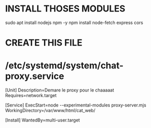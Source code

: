 #  INSTALL THOSES MODULES
sudo apt install nodejs npm -y
npm install node-fetch express cors

#  CREATE THIS FILE
# /etc/systemd/system/chat-proxy.service
[Unit]
Description=Demare le proxy pour le chaaaaat
Requires=network.target

[Service]
ExecStart=node --experimental-modules proxy-server.mjs
WorkingDirectory=/var/www/html/cat_web/

[Install]
WantedBy=multi-user.target
